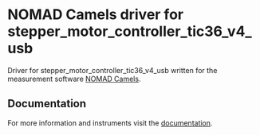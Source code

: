 # NOMAD Camels driver for stepper_motor_controller_tic36_v4_usb

Driver for stepper_motor_controller_tic36_v4_usb written for the measurement software [NOMAD Camels](https://fau-lap.github.io/NOMAD-CAMELS/).


## Documentation

For more information and instruments visit the [documentation](https://fau-lap.github.io/NOMAD-CAMELS/doc/instruments/instruments.html).